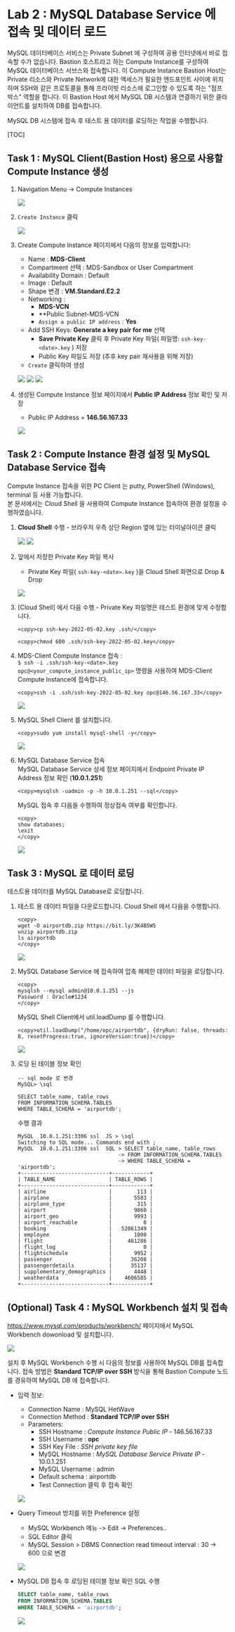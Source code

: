 # Lab 2 : MySQL Database Service 에 접속 및 데이터 로드

MySQL 데이터베이스 서비스는 Private Subnet 에 구성하여 공용 인터넷에서 바로 접속할 수가 없습니다.  Bastion 호스트라고 하는 Compute Instance를 구성하여 MySQL 데이터베이스 서브스와 접속합니다.  이 Compute Instance Bastion Host는 Private 리소스와 Private Network에 대한 액세스가 필요한 엔드포인트 사이에 위치하며 SSH와 같은 프로토콜을 통해 프라이빗 리소스에 로그인할 수 있도록 하는 "점프 박스" 역할을 합니다.  이 Bastion Host 에서 MySQL DB 시스템과 연결하기 위한 클라이언트를 설치하여 DB를 접속합니다.

MySQL DB 시스템에 접속 후 테스트 용 데이터를 로딩하는 작업을 수행합니다.

[TOC]

## Task 1 : MySQL Client(Bastion Host) 용으로 사용할 Compute Instance 생성

1. Navigation Menu -> Compute Instances

    ![](images/mdscon01.png)
    
2. `Create Instance` 클릭

    ![](images/mdscon02.png)

3. Create Compute Instance 페이지에서 다음의 정보를 입력합니다:
    - Name : **MDS-Client**
    - Compartment 선택 : MDS-Sandbox or User Compartment
    - Availability Domain : Default
    - Image : Default 
    - Shape 변경 : **VM.Standard.E2.2**
    - Networking : 
        + **MDS-VCN**
        + **Public Subnet-MDS-VCN
        + `Assign a public IP address` : **Yes**
    - Add SSH Keys: **Generate a key pair for me** 선택
        + **Save Private Key** 클릭 후 Private Key 파일( 파일명: `ssh-key-<date>.key` ) 저장
        + Public Key 파일도 저장 (추후 key pair 재사용을 위해 저장)
    - `Create` 클릭하여 생성

    ![](images/mdscon03-1.png)
    ![](images/mdscon03-2.png)
    ![](images/mdscon03-3.png)

4. 생성된 Compute Instance 정보 페이지에서 **Public IP Address** 정보 확인 및 저장
    - Public IP Address = **146.56.167.33**

    ![](images/mdscon04.png)
    

## Task 2 : Compute Instance 환경 설정 및 MySQL Database Service 접속

Compute Instance 접속을 위한 PC Client 는 putty, PowerShell (Windows), terminal 등 사용 가능합니다.  
본 문서에서는 Cloud Shell 을 사용하여 Compute Instance 접속하여 환경 설정을 수행하였습니다. 

1. **Cloud Shell** 수행 - 브라우저 우측 상단 Region 옆에 있는 터미널아이콘 클릭

    ![](images/mdscon2_01.png)
    ![](images/mdscon2_02.png)

2. 앞에서 저장한 Private Key 파일 복사
    - Private Key 파일( `ssh-key-<date>.key` )을 Cloud Shell 화면으로 Drop & Drop

    ![](images/mdscon2-04.png)


3. [Cloud Shell] 에서 다음 수행 - Private Key 파일명은 테스트 환경에 맞게 수정합니다.
    
    ```
    <copy>cp ssh-key-2022-05-02.key .ssh/</copy>
    ```
    ```
    <copy>chmod 600 .ssh/ssh-key-2022-05-02.key</copy>
    ```

4. MDS-Client Compute Instance 접속 :  
   `$ ssh -i .ssh/ssh-key-<date>.key opc@<your_compute_instance_public_ip>` 명령을 사용하여 MDS-Client Compute Instance에 접속합니다.
    ```
    <copy>ssh -i .ssh/ssh-key-2022-05-02.key opc@146.56.167.33</copy>
    ```

    ![](images/mdscon2-05.png)

5. MySQL Shell Client 를 설치합니다.
    ```
    <copy>sudo yum install mysql-shell -y</copy>
    ```

    ![](images/mdscon2-06.png)

6. MySQL Database Service 접속  
    MySQL Database Service 상세 정보 페이지에서 Endpoint Private IP Address 정보 확인 (**10.0.1.251**)

    ```
    <copy>mysqlsh -uadmin -p -h 10.0.1.251 --sql</copy>
    ```
    MySQL 접속 후 다음을 수행하여 정상접속 여부를 확인합니다.
    ```
    <copy>
    show databases;
    \exit
    </copy>
    ```

    ![](images/mdscon2-07.png)

<!--
    ```
    mysqlsh -uadmin -p -h 10.0.1.251 --sql
    Please provide the password for 'admin@10.0.1.251' : Oracle#1234
    MySQL Shell 8.0.28

    Copyright (c) 2016, 2022, Oracle and/or its affiliates.
    Oracle is a registered trademark of Oracle Corporation and/or its affiliates.
    Other names may be trademarks of their respective owners.

    Type '\help' or '\?' for help; '\quit' to exit.
    Creating a session to 'ADWML@10.0.1.251'
    Fetching schema names for autocompletion... Press ^C to stop.
    Your MySQL connection id is 1907 (X protocol)
    Server version: 8.0.28-u2-cloud MySQL Enterprise - Cloud
    No default schema selected; type \use <schema> to set one.
    MySQL 10.0.1.251:33060+ ssl SQL > show databases;
    +--------------------+
    | Database           |
    +--------------------+
    | information_schema |
    | mysql              |
    | performance_schema |
    | sys                |
    +--------------------+
    7 rows in set (0.0007 sec)

    MySQL 10.0.1.251:33060+ ssl SQL > \exit

    ```
-->

## Task 3 : MySQL 로 데이터 로딩

테스트용 데이터를 MySQL Database로 로딩합니다.

1. 테스트 용 데이터 파일을 다운로드합니다.  Cloud Shell 에서 다음을 수행합니다.

    ```
    <copy>
    wget -O airportdb.zip https://bit.ly/3K4B5W5
    unzip airportdb.zip
    ls airportdb
    </copy>
    ```

    ![](images/mdscon2-08.png)

2. MySQL Database Service 에 접속하여 압축 해제한 데이터 파일을 로딩합니다.
    ```
    <copy>
    mysqlsh --mysql admin@10.0.1.251 --js
    Password : Oracle#1234
    </copy>
    ```
    MySQL Shell Client에서 util.loadDump 를 수행합니다.
    ```
    <copy>util.loadDump("/home/opc/airportdb", {dryRun: false, threads: 8, resetProgress:true, ignoreVersion:true})</copy>
    ```

    ![](images/mdscon2-09.png)
   

3. 로딩 된 테이블 정보 확인
    ```
    -- sql mode 로 변경
    MySQL> \sql

    SELECT table_name, table_rows 
    FROM INFORMATION_SCHEMA.TABLES 
    WHERE TABLE_SCHEMA = 'airportdb';
    ```

    수행 결과
    ```
    MySQL  10.0.1.251:3306 ssl  JS > \sql
    Switching to SQL mode... Commands end with ;
    MySQL  10.0.1.251:3306 ssl  SQL > SELECT table_name, table_rows
                                    -> FROM INFORMATION_SCHEMA.TABLES
                                    -> WHERE TABLE_SCHEMA = 'airportdb';
    +----------------------------+------------+
    | TABLE_NAME                 | TABLE_ROWS |
    +----------------------------+------------+
    | airline                    |        113 |
    | airplane                   |       5583 |
    | airplane_type              |        315 |
    | airport                    |       9860 |
    | airport_geo                |       9993 |
    | airport_reachable          |          0 |
    | booking                    |   52061349 |
    | employee                   |       1000 |
    | flight                     |     461286 |
    | flight_log                 |          0 |
    | flightschedule             |       9952 |
    | passenger                  |      36208 |
    | passengerdetails           |      35137 |
    | supplementary_demographics |       4448 |
    | weatherdata                |    4606585 |
    +----------------------------+------------+
    ```

## (Optional) Task 4 : MySQL Workbench 설치 및 접속

https://www.mysql.com/products/workbench/ 페이지에서 MySQL Workbench dowonload 및 설치합니다.

![](images/workbench_download.png)

설치 후 MySQL Workbench 수행 시 다음의 정보를 사용하여 MySQL DB를 접속합니다.
접속 방법은 **Standard TCP/IP over SSH** 방식을 통해 Bastion Compute 노드를 경유하여 MySQL DB 에 접속합니다.

- 입력 정보:
    - Connection Name : MySQL HetWave 
    - Connection Method : **Standard TCP/IP over SSH**
    - Parameters:
        + SSH Hostname : *Compute Instance Public IP* - 146.56.167.33
        + SSH Username : **opc**
        + SSH Key File : *SSH private key file*
        + MySQL Hostname : *MySQL Database Service Private IP* - 10.0.1.251
        + MySQL Username : admin
        + Default schema : airportdb
        + Test Connection 클릭 후 접속 확인

    ![](images/workbench_connection.png)

- Query Timeout 방지를 위한 Preference 설정
    + MySQL Workbench 메뉴 -> Edit -> Preferences..
    + SQL Editor 클릭
    + MySQL Session > DBMS Connection read timeout interval : 30 -> 600 으로 변경

    ![](images/workbench_option.png)

- MySQL DB 접속 후 로딩된 테이블 정보 확인 SQL 수행 

    ```sql
    SELECT table_name, table_rows 
    FROM INFORMATION_SCHEMA.TABLES 
    WHERE TABLE_SCHEMA = 'airportdb';
    ```

    ![](images/workbench_query.png)


